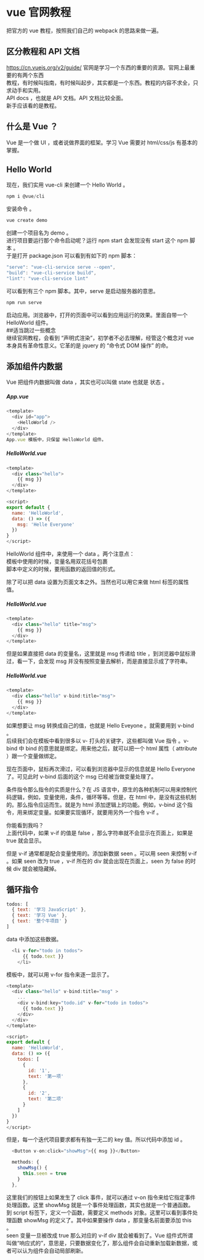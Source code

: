 # vue 官网教程

把官方的 vue 教程，按照我们自己的 webpack 的思路来做一遍。

## 区分教程和 API 文档

https://cn.vuejs.org/v2/guide/ 官网是学习一个东西的重要的资源。官网上最重要的有两个东西  
教程，有时候叫指南，有时候叫起步，其实都是一个东西。教程的内容不求全，只求动手和实用。  
API docs ，也就是 API 文档。API 文档比较全面。  
新手应该看的是教程。

## 什么是 Vue ？

Vue 是一个做 UI ，或者说做界面的框架。学习 Vue 需要对 html/css/js 有基本的掌握。

## Hello World

现在，我们实用 vue-cli 来创建一个 Hello World 。

```js
npm i @vue/cli
```

安装命令 。

```js
vue create demo
```

创建一个项目名为 demo 。  
进行项目要运行那个命令启动呢？运行 npm start 会发现没有 start 这个 npm 脚本 。  
于是打开 package.json 可以看到有如下的 npm 脚本：

```js
"serve": "vue-cli-service serve --open",
"build": "vue-cli-service build",
"lint": "vue-cli-service lint"
```

可以看到有三个 npm 脚本。其中，serve 是启动服务器的意思。

```js
npm run serve
```

启动应用。浏览器中，打开的页面中可以看到应用运行的效果。里面自带一个 HelloWorld 组件。  
##适当跳过一些概念  
继续官网教程，会看到 “声明式渲染”，初学者不必去理解，经管这个概念对 vue 本身具有革命性意义。它革的是 jquery 的 “命令式 DOM 操作” 的命。

## 添加组件内数据

Vue 把组件内数据叫做 data ，其实也可以叫做 state 也就是 状态 。

##### App.vue

```js
<template>
  <div id="app">
    <HelloWorld />
  </div>
</template>
App.vue 模板中，只保留 HelloWorld 组件。
```

##### HelloWorld.vue

```js
<template>
  <div class="hello">
    {{ msg }}
  </div>
</template>

<script>
export default {
  name: 'HelloWorld',
  data: () => ({
    msg: 'Helle Everyone'
  })
}
</script>
```

HelloWorld 组件中，来使用一个 data 。两个注意点：  
模板中使用的时候，变量名用双花括号包裹  
脚本中定义的时候，要用函数的返回值的形式。

除了可以把 data 设置为页面文本之外。当然也可以用它来做 html 标签的属性值。

##### HelloWorld.vue

```js
<template>
  <div class="hello" title="msg">
    {{ msg }}
  </div>
</template>
```

但是如果直接把 data 的变量名，这里就是 msg 传递给 title ，到浏览器中鼠标滑过，看一下，会发现 msg 并没有按照变量去解析，而是直接显示成了字符串。

##### HelloWorld.vue

```js
<template>
  <div class="hello" v-bind:title="msg">
    {{ msg }}
  </div>
</template>
```

如果想要让 msg 转换成自己的值，也就是 Hello Eveyone 。就需要用到 v-bind 。  
后续我们会在模板中看到很多以 v- 打头的关键字，这些都叫做 Vue 指令 。v-bind 中 bind 的意思就是绑定。用来他之后，就可以把一个 html 属性（ attribute ）跟一个变量做绑定。

现在页面中，鼠标再次滑过，可以看到浏览器中显示的信息就是 Hello Everyone 了。可见此时 v-bind 后面的这个 msg 已经被当做变量处理了。

条件指令那么指令的实质是什么？在 JS 语言中，原生的各种机制可以用来控制代码逻辑，例如，变量使用，条件，循环等等。但是，在 html 中，是没有这些机制的。那么指令应运而生。就是为 html 添加逻辑上的功能。例如，v-bind 这个指令，用来绑定变量。如果要实现循环，就要用另外一个指令 v-if 。

<div v-if="false">
  你能看到我吗？
</div>
上面代码中，如果 v-if 的值是 false ，那么字符串就不会显示在页面上，如果是 true 就会显示。
<template>
  <div class="hello" v-bind:title="msg" >
    {{ msg }}
    <div v-if="seen">
      你能看到我吗？
    </div>
  </div>
</template>

<script>
export default {
  name: 'HelloWorld',
  data: () => ({
    seen: false,
    msg: 'Helle Everyone'
  })
}
</script>

但是 v-if 通常都是配合变量使用的。添加新数据 seen 。可以用 seen 来控制 v-if 。如果 seen 改为 true ，v-if 所在的 div 就会出现在页面上，seen 为 false 的时候 div 就会被隐藏掉。

## 循环指令

```js
todos: [
  { text: '学习 JavaScript' },
  { text: '学习 Vue' },
  { text: '整个牛项目' }
]
```

data 中添加这些数据。

```js
  <li v-for="todo in todos">
      {{ todo.text }}
    </li>
```

模板中，就可以用 v-for 指令来逐一显示了。

```js
<template>
  <div class="hello" v-bind:title="msg" >
    ...
    <div v-bind:key="todo.id" v-for="todo in todos">
      {{ todo.text }}
    </div>
  </div>
</template>

<script>
export default {
  name: 'HelloWorld',
  data: () => ({
    todos: [
      {
        id: '1',
        text: '第一项'
      },
      {
        id: '2',
        text: '第二项'
      }
    ]
  })
}
</script>
```

但是，每一个迭代项目要求都有有独一无二的 key 值。所以代码中添加 id 。

```js
  <Button v-on:click="showMsg">{{ msg }}</Button>

  methods: {
    showMsg() {
      this.seen = true
    }
  },
```

这里我们的按钮上如果发生了 click 事件，就可以通过 v-on 指令来给它指定事件处理函数。这里 showMsg 就是一个事件处理函数，其实也就是一个普通函数。  
到 script 标签下，定义一个函数，需要定义 methods 对象。这里可以看到事件处理函数 showMsg 的定义了。其中如果要操作 data ，那变量名前面要添加 this 。  
seen 变量一旦被改成 true 那么对应的 v-if div 就会被看到了。Vue 组件式所谓叫做“响应式的”，意思是，只要数据变化了，那么组件会自动重新加载新数据，或者可以认为组件会自动局部刷新。
